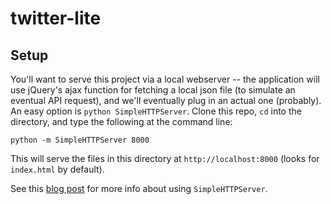 # twitter-lite

## Setup

You'll want to serve this project via a local webserver -- the application will
use jQuery's ajax function for fetching a local json file (to simulate an
eventual API request), and we'll eventually plug in an actual one (probably). An
easy option is `python SimpleHTTPServer`. Clone this repo, `cd` into the
directory, and type the following at the command line:

```shell
python -m SimpleHTTPServer 8000
```

This will serve the files in this directory at `http://localhost:8000` (looks
for `index.html` by default).

See this
[blog post](http://www.pythonforbeginners.com/modules-in-python/how-to-use-simplehttpserver/)
for more info about using `SimpleHTTPServer`.
